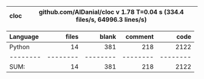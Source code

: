 cloc|github.com/AlDanial/cloc v 1.78  T=0.04 s (334.4 files/s, 64996.3 lines/s)
--- | ---

Language|files|blank|comment|code
:-------|-------:|-------:|-------:|-------:
Python|14|381|218|2122
--------|--------|--------|--------|--------
SUM:|14|381|218|2122
